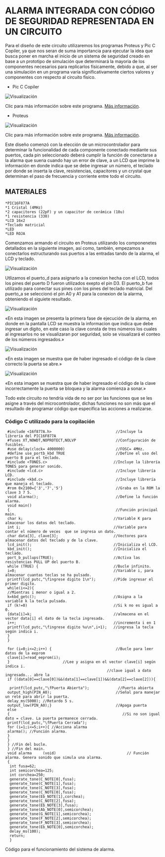 # ALARMA INTEGRADA CON CÓDIGO DE SEGURIDAD REPRESENTADA EN UN CIRCUITO

Para el diseño de este circuito utilizaremos los programas Proteus y Pic C Copiler, ya que nos seran de suma importancia para ejecutar la idea que busca  poner en marcha el inicio de un sistema de seguridad creado en base a un prototipo de simulación que determinará la mayoria de los componentes necesarios para replicarlos físicamente, debido a que, al ser una simulación en un programa varía significativamente ciertos valores y componentes con respecto al circuito físico.

* Pic C Copiler

![Visualización](https://automatizacionduoc.files.wordpress.com/2017/09/images.jpg)

Clic para más información sobre este programa. [Más información](http://codigoelectronica.com/blog/introduccion-a-pic-c-compiler).

* Proteus

![Visualización](https://softwaredescargas.com/wp-content/uploads/2021/08/proteus-professional-v810-sp0-build-292030-espanol.webp.webp)

Clic para más información sobre este programa. [Más información](https://www.hubor-proteus.com/proteus-pcb/proteus-pcb/2-proteus.html).

Este diseño comenzó con la elección de un microcontrolador para determinar la funcionalidad de cada componente conectado mediante sus puertos, cada pin seleccionado deberá cumplir la función de conectarse a la alarma que suena cuando hay un error de clave, a un LCD que imprime la información en donde indica que se debe ingresar un número, el teclado por donde se inserta la clave, resistencias, capacitores y un crystal que determinan el paso de frecuencia y corriente entre todo el circuito.

## MATERIALES

    *PIC16F877A
    *1 Cristal (4MHz)
    *2 capacitores (22pF) y un capacitor de cerámica (10u)
    *1 resistencia (330)
    *LCD 16x2
    *Teclado matricial
    *LED
    *LED ROJA


Comenzamos armando el circuito en Proteus utilizando los componenetes detallados en la siguiente imagen, así como, también, empezamos a conectarlos estructurando sus puertos a las entradas tando de la alarma, el LCD y teclado.

![Visualización](https://scontent.floh3-1.fna.fbcdn.net/v/t39.30808-6/277757930_513559650388346_7949498111047992871_n.jpg?_nc_cat=104&ccb=1-5&_nc_sid=730e14&_nc_eui2=AeFd1p-CVJfgLToUH3AIvwwy-gRyoWEagN_6BHKhYRqA39wZNsborwCwF8DfmBLKjuxcrgCYhIm4GZ0D-dSvlURC&_nc_ohc=6n1Wp4kPeEsAX8l3Z1o&_nc_ht=scontent.floh3-1.fna&oh=00_AT-4iT9tCp-7-r29NAx8OL4E70fRmZRerB96OdvrIeDefw&oe=624D108A)

Utlizamos el puerto_d para asignarlo a la conexion hecha con el LCD, todos los pines del puerto D fueron utilizados exepto el pin D3.
El puerto_b fue utilizado para conectar sus pines con los pines del teclado matricial.
Del puerto_a se seleccionó el pin A0 y A1 para la conexion de la alarma, obteniendo el siguiete resultado.

![Visualización](https://scontent.floh3-1.fna.fbcdn.net/v/t39.30808-6/277753995_513558457055132_1712395369225395010_n.jpg?_nc_cat=106&ccb=1-5&_nc_sid=730e14&_nc_eui2=AeF1E9wYBSbZgl7Cn98g2Gp4_In3hMWIDwT8ifeExYgPBF-0N4pFI4GrSKttVy4ciIPcYlUxwJQoZChDi5ulKI34&_nc_ohc=Fjtnp8HIoOwAX-sKA6Y&_nc_ht=scontent.floh3-1.fna&oh=00_AT8FG_QQuoVwyiFvTNN5PQGD_CUZmAeT-1TeKjRgLGVCIQ&oe=624CDAC0)

«En esta imagen se presenta la primera fase de ejecución de la alarma, en donde en la pantalla LCD se muestra la informacion que indica que debe ingresar un dígito, en este caso la clave consta de tres números los cuales al ingresarlos no se visualizaran por seguridad, solo se visualizará el conteo de los números ingresados.»

![Visualización](https://scontent.floh3-1.fna.fbcdn.net/v/t39.30808-6/277817462_513557207055257_8112643043527306654_n.jpg?_nc_cat=108&ccb=1-5&_nc_sid=730e14&_nc_eui2=AeH59p_AcEsKemHcQJWBU4hHfVyNCTXTKrt9XI0JNdMqu-8td83zXbmhie5UAwfIewCkNv_6JHxoP_1Igsc5jQ56&_nc_ohc=g8wzfTz5ZmgAX94Biuc&tn=ZY6xOTCubUHLZPh0&_nc_ht=scontent.floh3-1.fna&oh=00_AT-3-1mx47EY28oobNlU_x891JNrzF3Diw_lAnBTim3w8g&oe=624C10E7)

«En esta imagen se muestra que de haber ingresado el código de la clave correcto la puerta se abre.»

![Visualización](https://scontent.floh3-1.fna.fbcdn.net/v/t39.30808-6/277737324_513557347055243_9185056387977982653_n.jpg?_nc_cat=111&ccb=1-5&_nc_sid=730e14&_nc_eui2=AeEwY-Sp-jL2WbH_XWDuanGdlt3sGyZsPZiW3ewbJmw9mGajPB9-QXsSQ07gbrPr7Ugkhyc0e8v4JciFG5g-rwWC&_nc_ohc=LUkn6Xt3nycAX-DPzOT&_nc_ht=scontent.floh3-1.fna&oh=00_AT-OxZUVdHDIKrozPR2CknqOBO6K_H_boBGA7xJStXSbIg&oe=624BB550)

«En esta imagen se muestra que de haber ingresado el código de la clave incorrectamente la puerta se bloquea y la alarma comienza a sonar.»

Todo este circuito no tendría vida de no ser por las funciones que se les asigne a través del microcontrolador, dichas funciones no son más que el resultado de programar código que especifica las acciones a realizarse.

### Código C utilizado para la copilación

     #include <16f877A.h>                             //Incluye la librería del PIC16F877A
     #fuses XT,NOWDT,NOPROTECT,NOLVP                  //Configuración de fusibles.
     #use delay(clock= 4000000)                       //FOSC= 4MHz.
     #define use_portb_kbd TRUE                       //Define el uso del puerto B para el teclado.
     #include <TONES.c>                              //Incluye la librería TONES para generar sonido.
     #include <lcd.c>                                 //Incluye librería LCD.
     #include <kbd.c>                                 //Incluye librería que maneja el teclado.
     #rom 0x2100={'3','7','5'}                        //Graba en la ROM la clave 3 7 5.
     void alarma();                                   //Define la función alarma.
     void main()
     {                                                //Función principal main.
     char k;                                         //Variable K para almacenar los datos del teclado.
     int i;                                          //Variable para contar el número de veces  que se ingresa un dato.
     char data[3], clave[3];                         //Vectores para almacenar datos del teclado y de la clave.
     lcd_init();                                     //Inicializa el LCD.
     kbd_init();                                     //Inicializa el teclado.
     port_b_pullups(TRUE);                           //Activa las resistencias PULL UP del puerto B.
     while (TRUE) {                                  //Bucle infinito.
     i=0;                                            //Variable i, para almacenar cuantas teclas se ha pulsado.
     printf(lcd_putc,"\fingrese digito 1\n");        //Pide ingresar el primer digito.
     while(i<=2){                                    
     //Mientras i menor o igual a 2.
     k=kbd_getc();                                   //Asigna a la variable k la tecla pulsada.
     if (k!=0)                                       //Si k no es igual a 0.
     {data[i]=k;                                     //almacena en el vector data[i] el dato de la tecla ingresada.
     i++;                                            //incrementa i en 1
     printf(lcd_putc,"\fingrese digito %u\n",i+1);   //ingresa la tecla según indica i.
     }
     }

     for (i=0;i<=2;i++) {                             //Bucle para leer datos de la eeprom
     clave[i]=read_eeprom(i);          
     }                        //Lee y asigna en el vector clave[i] según indica i.
                                                  //clave igual a dato ingresado... abre la
     if ((data[0]==clave[0])&&(data[1]==clave[1])&&(data[2]==clave[2])){

      printf(lcd_putc,"\fPuerta Abierta");             //Puerta abierta
     output_high(PIN_A0);                             //Señal para manejar un relé para abrir la puerta.
     delay_ms(5000); //Retardo 5 s.
     output_low(PIN_A0);}                             //Apaga puerta
     else
     {                                                   //Si no son igual dato = clave. La puerta permanece cerrada.
     printf(lcd_putc,"\fPuerta Cerrada");
     for (i=1;i<=5;i++){ //Acciona alarma
     alarma(); //Función alarma.
     }
     }
     } //Fin del bucle.
     } //Fin del main.
     void alarma     (void)                                // Función alarma. Genera sonido que simula una alarma.
     {
      int fusa=62;
      int semicorchea=125;
      int corchea=250;
      generate_tone(C_NOTE[0],fusa);
      generate_tone(C_NOTE[1],fusa);
      generate_tone(C_NOTE[3],fusa);
      generate_tone(C_NOTE[0],fusa);
      generate_tone(Eb_NOTE[1],corchea);
      generate_tone(C_NOTE[2],fusa);
      generate_tone(Eb_NOTE[3],fusa);
      generate_tone(Ab_NOTE[0],semicorchea);
      generate_tone(G_NOTE[1],semicorchea);
      generate_tone(F_NOTE[2],semicorchea);
      generate_tone(F_NOTE[3],semicorchea);
      generate_tone(Eb_NOTE[0],semicorchea);
      delay_ms(100);
      return;
      }

Código para el funcionamiento del sistema de alarma.

